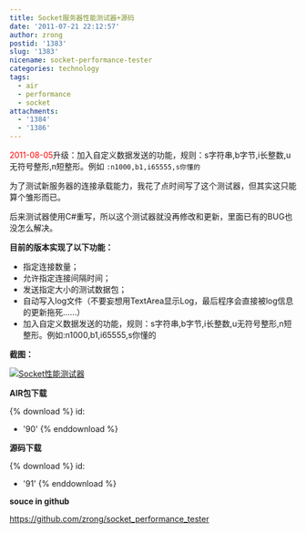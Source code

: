 ```yaml
---
title: Socket服务器性能测试器+源码
date: '2011-07-21 22:12:57'
author: zrong
postid: '1383'
slug: '1383'
nicename: socket-performance-tester
categories: technology
tags:
  - air
  - performance
  - socket
attachments:
  - '1384'
  - '1386'
---
```


<span style="color:red;">2011-08-05</span>升级：加入自定义数据发送的功能，规则：s字符串,b字节,i长整数,u无符号整形,n短整形。例如 `:n1000,b1,i65555,s你懂的`

为了测试新服务器的连接承载能力，我花了点时间写了这个测试器，但其实这只能算个雏形而已。

后来测试器使用C\#重写，所以这个测试器就没再修改和更新，里面已有的BUG也没怎么解决。

**目前的版本实现了以下功能：**

-   指定连接数量；
-   允许指定连接间隔时间；
-   发送指定大小的测试数据包；
-   自动写入log文件（不要妄想用TextArea显示Log，最后程序会直接被log信息的更新拖死……）
-   加入自定义数据发送的功能，规则：s字符串,b字节,i长整数,u无符号整形,n短整形。例如:n1000,b1,i65555,s你懂的

<!--more-->  
**截图：**

[![Socket性能测试器](/uploads/2011/07/socket_performance_tester1.png "socket_performance_tester")](/uploads/2011/07/socket_performance_tester1.png)

**AIR包下载**

{% download %}
id:
  - '90'
{% enddownload %}

**源码下载**

{% download %}
id:
  - '91'
{% enddownload %}

**souce in github**

<https://github.com/zrong/socket_performance_tester>
